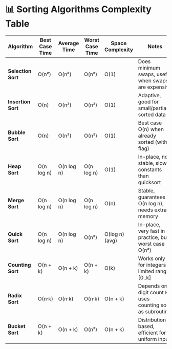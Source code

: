 # 📊 Sorting Algorithms Complexity Table

| Algorithm          | Best Case Time | Average Time | Worst Case Time | Space Complexity | Notes                                                        |
| ------------------ | -------------- | ------------ | --------------- | ---------------- | ------------------------------------------------------------ |
| **Selection Sort** | O(n²)          | O(n²)        | O(n²)           | O(1)             | Does minimum swaps, useful when swaps are expensive          |
| **Insertion Sort** | O(n)           | O(n²)        | O(n²)           | O(1)             | Adaptive, good for small/partially sorted data               |
| **Bubble Sort**    | O(n)           | O(n²)        | O(n²)           | O(1)             | Best case O(n) when already sorted (with flag)               |
| **Heap Sort**      | O(n log n)     | O(n log n)   | O(n log n)      | O(1)             | In-place, not stable, slower constants than quicksort        |
| **Merge Sort**     | O(n log n)     | O(n log n)   | O(n log n)      | O(n)             | Stable, guarantees O(n log n), needs extra memory            |
| **Quick Sort**     | O(n log n)     | O(n log n)   | O(n²)           | O(log n) (avg)   | In-place, very fast in practice, but worst case O(n²)        |
| **Counting Sort**  | O(n + k)       | O(n + k)     | O(n + k)        | O(k)             | Works only for integers in limited range [0..k]              |
| **Radix Sort**     | O(n·k)         | O(n·k)       | O(n·k)          | O(n + k)         | Depends on digit count `k`, uses counting sort as subroutine |
| **Bucket Sort**    | O(n + k)       | O(n + k)     | O(n²)           | O(n + k)         | Distribution-based, efficient for uniform input              |
